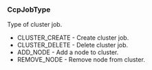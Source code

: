 ### CcpJobType
Type of cluster job.

- CLUSTER_CREATE - Create cluster job.
- CLUSTER_DELETE - Delete cluster job.
- ADD_NODE - Add a node to cluster.
- REMOVE_NODE - Remove node from cluster.
